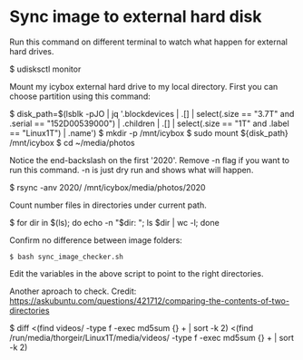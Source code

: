 # Sync image to external hard disk

Run this command on different terminal to watch 
what happen for external hard drives.

  $ udisksctl monitor


Mount my icybox external hard drive to my local directory.
First you can choose partition using this command:

  $ disk_path=$(lsblk -pJO | jq '.blockdevices | .[] | select(.size == "3.7T" and .serial == "152D00539000") | .children | .[] | select(.size == "1T" and .label == "Linux1T") | .name'\)
  $ mkdir -p /mnt/icybox
  $ sudo mount ${disk_path} /mnt/icybox
  $ cd ~/media/photos


Notice the end-backslash on the first '2020'.
Remove -n flag if you want to run this command.
-n is just dry run and shows what will happen.

  $ rsync -anv 2020/ /mnt/icybox/media/photos/2020


Count number files in directories under current path.

  $ for dir in $(ls); do echo -n "$dir: "; ls $dir | wc -l; done

Confirm no difference between image folders:

    $ bash sync_image_checker.sh

Edit the variables in the above script to point to the right directories.

Another aproach to check.
Credit: https://askubuntu.com/questions/421712/comparing-the-contents-of-two-directories

  $ diff <(find videos/ -type f -exec md5sum {} + | sort -k 2) <(find /run/media/thorgeir/Linux1T/media/videos/ -type f -exec md5sum {} + | sort -k 2)


